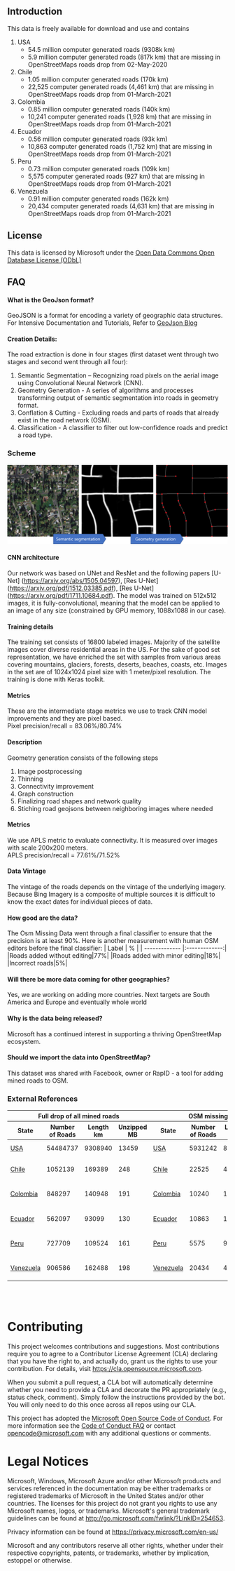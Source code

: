 Introduction
-------------------
This data is freely available for download and use and contains 
1. USA
	- 54.5 million computer generated roads (9308k km)
	- 5.9 million computer generated roads (817k km) that are missing in OpenStreetMaps roads drop from 02-May-2020
2. Chile
	- 1.05 million computer generated roads (170k km)
	- 22,525 computer generated roads (4,461 km) that are missing in OpenStreetMaps roads drop from 01-March-2021
3. Colombia
	- 0.85 million computer generated roads (140k km)
	- 10,241 computer generated roads (1,928 km) that are missing in OpenStreetMaps roads drop from 01-March-2021
4. Ecuador
	- 0.56 million computer generated roads (93k km)
	- 10,863 computer generated roads (1,752 km) that are missing in OpenStreetMaps roads drop from 01-March-2021
5. Peru
	- 0.73 million computer generated roads (109k km)
	- 5,575 computer generated roads (927 km) that are missing in OpenStreetMaps roads drop from 01-March-2021
6. Venezuela
	- 0.91 million computer generated roads (162k km)
	- 20,434 computer generated roads (4,631 km) that are missing in OpenStreetMaps roads drop from 01-March-2021

License
-------------------
This data is licensed by Microsoft under the [Open Data Commons Open Database License (ODbL)](https://opendatacommons.org/licenses/odbl/)

## FAQ

#### What is the GeoJson format?
GeoJSON is a format for encoding a variety of geographic data structures. 
For Intensive Documentation and Tutorials, Refer to [GeoJson Blog](http://geojson.org/)

#### Creation Details:
The road extraction is done in four stages (first dataset went through two stages and second went through all four):
1.	Semantic Segmentation – Recognizing road pixels on the aerial image using Convolutional Neural Network (CNN).
2.	Geometry Generation - A series of algorithms and processes transforming output of semantic segmentation into roads in geometry format.
3.  Conflation & Cutting - Excluding roads and parts of roads that already exist in the road network (OSM).
4.  Classification - A classifier to filter out low-confidence roads and predict a road type.

### Scheme
![](/images/scheme.png)

#### CNN architecture
Our network was based on UNet and ResNet and the following papers [U-Net] (https://arxiv.org/abs/1505.04597), [Res U-Net] (https://arxiv.org/pdf/1512.03385.pdf), [Res U-Net] (https://arxiv.org/pdf/1711.10684.pdf).
The model was trained on 512x512 images, it is fully-convolutional, meaning that the model can be applied to an image of any size (constrained by GPU memory, 1088x1088 in our case).

#### Training details
The training set consists of 16800 labeled images. Majority of the satellite images cover diverse residential areas in the US. For the sake of good set representation, we have enriched the set with samples from various areas covering mountains, glaciers, forests, deserts, beaches, coasts, etc.
Images in the set are of 1024x1024 pixel size with 1 meter/pixel resolution. The training is done with Keras toolkit.

#### Metrics
These are the intermediate stage metrics we use to track CNN model improvements and they are pixel based. </br> Pixel precision/recall = 83.06%/80.74%

#### Description
Geometry generation consists of the following steps
1. Image postprocessing
2. Thinning
3. Connectivity improvement
4. Graph construction
5. Finalizing road shapes and network quality
6. Stiching road geojsons between neighboring images where needed

#### Metrics
We use APLS metric to evaluate connectivity. It is measured over images with scale 200x200 meters. </br> APLS precision/recall = 77.61%/71.52%

#### Data Vintage
The vintage of the roads depends on the vintage of the underlying imagery. Because Bing Imagery is a composite of multiple sources it is difficult to know the exact dates for individual pieces of data.

#### How good are the data?
The Osm Missing Data went through a final classifier to ensure that the precision is at least 90%.
Here is another measurement with human OSM editors before the final classifier:
| Label         | %     |
| ------------- |:-------------:|
|Roads added without editing|77%|
|Roads added with minor editing|18%|
|Incorrect roads|5%|

#### Will there be more data coming for other geographies?
Yes, we are working on adding more countries. Next targets are South America and Europe and eventually whole world

#### Why is the data being released?
Microsoft has a continued interest in supporting a thriving OpenStreetMap ecosystem.

#### Should we import the data into OpenStreetMap?
This dataset was shared with Facebook, owner or RapID - a tool for adding mined roads to OSM.

### External References

<table>
    <thead>
        <tr>
            <th colspan=4>Full drop of all mined roads</th>
            <th colspan=4>OSM missing roads</th>
        </tr>
		<tr>
            <th>State</th> <th>Number of Roads</th>  <th>Length km</th> <th>Unzipped MB</th>
			<th>State</th> <th>Number of Roads</th>  <th>Length km</th> <th>Unzipped MB</th> <th>Date generated</th>
        </tr>
    </thead>
    <tbody>
		<tr>
			<td><a href="https://usaminedroads.blob.core.windows.net/full-roads-set-model25feb2020-geo15oct2019/USA.zip">USA</a></td>
			<td>54484737</td>
			<td>9308940</td><td>13459</td>
			<td><a href="https://usaminedroads.blob.core.windows.net/osm-missing-roads-model25feb2020-geo15oct2019-osm02may2020/USA.zip">USA</a></td>
			<td>5931242</td>
			<td>817761</td>
			<td>2924</td>
			<td>02-May-2020</td>
		</tr>
		<tr>
			<td><a href="https://usaminedroads.blob.core.windows.net/sa5-imgmar2021-modelaug2020-algo15mar2021/Chile.zip">Chile</a></td>
			<td>1052139</td>
			<td>169389</td>
			<td>248</td>
			<td><a href="https://usaminedroads.blob.core.windows.net/sa5-osm18feb2021-imgmar2021-modelaug2020-algo15mar2021/Chile.zip">Chile</a></td>
			<td>22525</td>
			<td>4461</td>
			<td>4.4</td>
			<td>01-March-2021</td>
		</tr>
		<tr>
			<td><a href="https://usaminedroads.blob.core.windows.net/sa5-imgmar2021-modelaug2020-algo15mar2021/Colombia.zip">Colombia</a></td>
			<td>848297</td>
			<td>140948</td>
			<td>191</td>
			<td><a href="https://usaminedroads.blob.core.windows.net/sa5-osm18feb2021-imgmar2021-modelaug2020-algo15mar2021/Colombia.zip">Colombia</a></td>
			<td>10240</td>
			<td>1928</td>
			<td>1.7</td>
			<td>01-March-2021</td>
		</tr>
		<tr>
			<td><a href="https://usaminedroads.blob.core.windows.net/sa5-imgmar2021-modelaug2020-algo15mar2021/Ecuador.zip">Ecuador</a></td>
			<td>562097</td>
			<td>93099</td>
			<td>130</td>
			<td><a href="https://usaminedroads.blob.core.windows.net/sa5-osm18feb2021-imgmar2021-modelaug2020-algo15mar2021/Ecuador.zip">Ecuador</a></td>
			<td>10863</td>
			<td>1752</td>
			<td>1.8</td>
			<td>01-March-2021</td>
		</tr>
		<tr>
			<td><a href="https://usaminedroads.blob.core.windows.net/sa5-imgmar2021-modelaug2020-algo15mar2021/Peru.zip">Peru</a></td>
			<td>727709</td>
			<td>109524</td>
			<td>161</td>
			<td><a href="https://usaminedroads.blob.core.windows.net/sa5-osm18feb2021-imgmar2021-modelaug2020-algo15mar2021/Peru.zip">Peru</a></td>
			<td>5575</td>
			<td>927</td>
			<td>0.9</td>
			<td>01-March-2021</td>
		</tr>
		<tr>
			<td><a href="https://usaminedroads.blob.core.windows.net/sa5-imgmar2021-modelaug2020-algo15mar2021/Venezuela.zip">Venezuela</a></td>
			<td>906586</td>
			<td>162488</td>
			<td>198</td>
			<td><a href="https://usaminedroads.blob.core.windows.net/sa5-osm18feb2021-imgmar2021-modelaug2020-algo15mar2021/Venezuela.zip">Venezuela</a></td>
			<td>20434</td>
			<td>4630</td>
			<td>3.6</td>
			<td>01-March-2021</td>
		</tr>
	</tbody>
</table>
<br>
<br>

# Contributing

This project welcomes contributions and suggestions.  Most contributions require you to agree to a
Contributor License Agreement (CLA) declaring that you have the right to, and actually do, grant us
the rights to use your contribution. For details, visit https://cla.opensource.microsoft.com.

When you submit a pull request, a CLA bot will automatically determine whether you need to provide
a CLA and decorate the PR appropriately (e.g., status check, comment). Simply follow the instructions
provided by the bot. You will only need to do this once across all repos using our CLA.

This project has adopted the [Microsoft Open Source Code of Conduct](https://opensource.microsoft.com/codeofconduct/).
For more information see the [Code of Conduct FAQ](https://opensource.microsoft.com/codeofconduct/faq/) or
contact [opencode@microsoft.com](mailto:opencode@microsoft.com) with any additional questions or comments.

# Legal Notices

Microsoft, Windows, Microsoft Azure and/or other Microsoft products and services referenced in the documentation
may be either trademarks or registered trademarks of Microsoft in the United States and/or other countries.
The licenses for this project do not grant you rights to use any Microsoft names, logos, or trademarks.
Microsoft's general trademark guidelines can be found at http://go.microsoft.com/fwlink/?LinkID=254653.

Privacy information can be found at https://privacy.microsoft.com/en-us/

Microsoft and any contributors reserve all other rights, whether under their respective copyrights, patents,
or trademarks, whether by implication, estoppel or otherwise.
